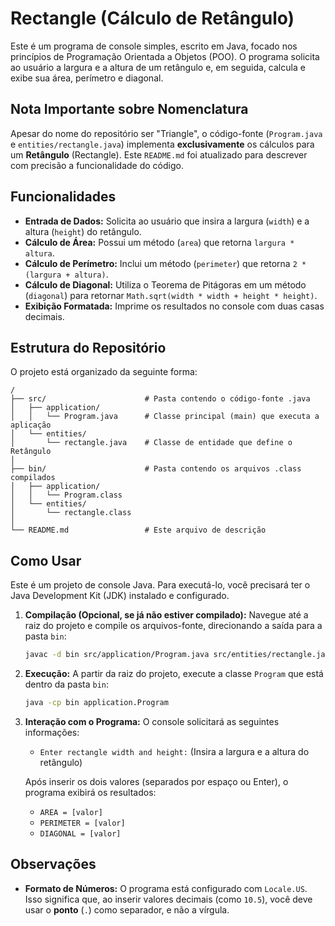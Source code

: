 # Rectangle (Cálculo de Retângulo)

Este é um programa de console simples, escrito em Java, focado nos princípios de Programação Orientada a Objetos (POO). O programa solicita ao usuário a largura e a altura de um retângulo e, em seguida, calcula e exibe sua área, perímetro e diagonal.

## Nota Importante sobre Nomenclatura

Apesar do nome do repositório ser "Triangle", o código-fonte (`Program.java` e `entities/rectangle.java`) implementa **exclusivamente** os cálculos para um **Retângulo** (Rectangle). Este `README.md` foi atualizado para descrever com precisão a funcionalidade do código.

## Funcionalidades

  * **Entrada de Dados:** Solicita ao usuário que insira a largura (`width`) e a altura (`height`) do retângulo.
  * **Cálculo de Área:** Possui um método (`area`) que retorna `largura * altura`.
  * **Cálculo de Perímetro:** Inclui um método (`perimeter`) que retorna `2 * (largura + altura)`.
  * **Cálculo de Diagonal:** Utiliza o Teorema de Pitágoras em um método (`diagonal`) para retornar `Math.sqrt(width * width + height * height)`.
  * **Exibição Formatada:** Imprime os resultados no console com duas casas decimais.

## Estrutura do Repositório

O projeto está organizado da seguinte forma:

```
/
├── src/                      # Pasta contendo o código-fonte .java
│   ├── application/
│   │   └── Program.java      # Classe principal (main) que executa a aplicação
│   └── entities/
│       └── rectangle.java    # Classe de entidade que define o Retângulo
│
├── bin/                      # Pasta contendo os arquivos .class compilados
│   ├── application/
│   │   └── Program.class
│   └── entities/
│       └── rectangle.class
│
└── README.md                 # Este arquivo de descrição
```

## Como Usar

Este é um projeto de console Java. Para executá-lo, você precisará ter o Java Development Kit (JDK) instalado e configurado.

1.  **Compilação (Opcional, se já não estiver compilado):**
    Navegue até a raiz do projeto e compile os arquivos-fonte, direcionando a saída para a pasta `bin`:

    ```bash
    javac -d bin src/application/Program.java src/entities/rectangle.java
    ```

2.  **Execução:**
    A partir da raiz do projeto, execute a classe `Program` que está dentro da pasta `bin`:

    ```bash
    java -cp bin application.Program
    ```

3.  **Interação com o Programa:**
    O console solicitará as seguintes informações:

      * `Enter rectangle width and height:` (Insira a largura e a altura do retângulo)

    Após inserir os dois valores (separados por espaço ou Enter), o programa exibirá os resultados:

      * `AREA = [valor]`
      * `PERIMETER = [valor]`
      * `DIAGONAL = [valor]`

## Observações

  * **Formato de Números:** O programa está configurado com `Locale.US`. Isso significa que, ao inserir valores decimais (como `10.5`), você deve usar o **ponto** (`.`) como separador, e não a vírgula.
